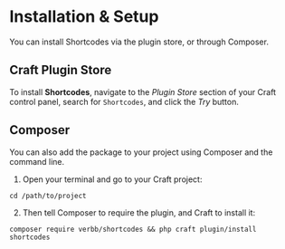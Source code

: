 # Installation & Setup
You can install Shortcodes via the plugin store, or through Composer.

## Craft Plugin Store
To install **Shortcodes**, navigate to the _Plugin Store_ section of your Craft control panel, search for `Shortcodes`, and click the _Try_ button.

## Composer
You can also add the package to your project using Composer and the command line.

1. Open your terminal and go to your Craft project:
```shell
cd /path/to/project
```

2. Then tell Composer to require the plugin, and Craft to install it:
```shell
composer require verbb/shortcodes && php craft plugin/install shortcodes
```
